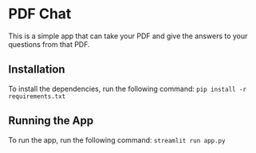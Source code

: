 # PDF Chat

This is a simple app that can take your PDF and give the answers to your questions from that PDF.

## Installation

To install the dependencies, run the following command:
`pip install -r requirements.txt`


## Running the App

To run the app, run the following command:
`streamlit run app.py`
